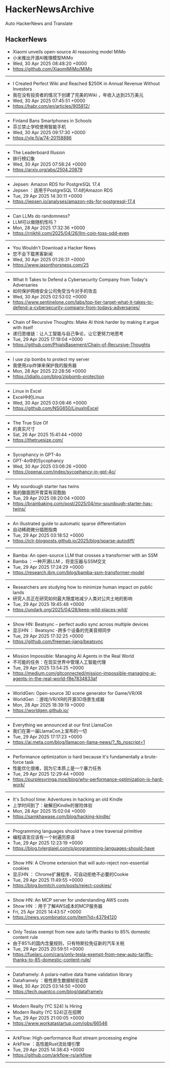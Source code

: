 # HackerNewsArchive
Auto HackerNews and Translate

## HackerNews
* Xiaomi unveils open-source AI reasoning model MiMo
* 小米推出开源AI推理模型MiMo
* Wed, 30 Apr 2025 08:48:20 +0000
* https://github.com/XiaomiMiMo/MiMo
----
* I Created Perfect Wiki and Reached $250K in Annual Revenue Without Investors
* 我在没有投资者的情况下创建了完美的Wiki ，年收入达到25万美元
* Wed, 30 Apr 2025 07:45:51 +0000
* https://habr.com/en/articles/905812/
----
* Finland Bans Smartphones in Schools
* 芬兰禁止学校使用智能手机
* Wed, 30 Apr 2025 09:17:30 +0000
* https://yle.fi/a/74-20158886
----
* The Leaderboard Illusion
* 排行榜幻象
* Wed, 30 Apr 2025 07:58:24 +0000
* https://arxiv.org/abs/2504.20879
----
* Jepsen: Amazon RDS for PostgreSQL 17.4
* Jepsen ：适用于PostgreSQL 17.4的Amazon RDS
* Tue, 29 Apr 2025 14:30:11 +0000
* https://jepsen.io/analyses/amazon-rds-for-postgresql-17.4
----
* Can LLMs do randomness?
* LLM可以做随机性吗？
* Mon, 28 Apr 2025 17:32:36 +0000
* https://rnikhil.com/2025/04/26/llm-coin-toss-odd-even
----
* You Wouldn't Download a Hacker News
* 您不会下载黑客新闻
* Wed, 30 Apr 2025 01:26:31 +0000
* https://www.jasonthorsness.com/25
----
* What It Takes to Defend a Cybersecurity Company from Today's Adversaries
* 如何保护网络安全公司免受当今对手的攻击
* Wed, 30 Apr 2025 02:53:02 +0000
* https://www.sentinelone.com/labs/top-tier-target-what-it-takes-to-defend-a-cybersecurity-company-from-todays-adversaries/
----
* Chain of Recursive Thoughts: Make AI think harder by making it argue with itself
* 递归思维链：让人工智能与自己争论，让它更努力地思考
* Tue, 29 Apr 2025 17:19:04 +0000
* https://github.com/PhialsBasement/Chain-of-Recursive-Thoughts
----
* I use zip bombs to protect my server
* 我使用zip炸弹来保护我的服务器
* Mon, 28 Apr 2025 22:28:56 +0000
* https://idiallo.com/blog/zipbomb-protection
----
* Linux in Excel
* Excel中的Linux
* Wed, 30 Apr 2025 03:08:46 +0000
* https://github.com/NSG650/LinuxInExcel
----
* The True Size Of
* 的真实尺寸
* Sat, 26 Apr 2025 15:41:44 +0000
* https://thetruesize.com/
----
* Sycophancy in GPT-4o
* GPT-4o中的Sycophancy
* Wed, 30 Apr 2025 03:06:26 +0000
* https://openai.com/index/sycophancy-in-gpt-4o/
----
* My sourdough starter has twins
* 我的酸面团开胃菜有双胞胎
* Tue, 29 Apr 2025 08:20:04 +0000
* https://brainbaking.com/post/2025/04/my-sourdough-starter-has-twins/
----
* An illustrated guide to automatic sparse differentiation
* 自动稀疏微分插图指南
* Tue, 29 Apr 2025 03:18:52 +0000
* https://iclr-blogposts.github.io/2025/blog/sparse-autodiff/
----
* Bamba: An open-source LLM that crosses a transformer with an SSM
* Bamba ：一种开源LLM ，将变压器与SSM交叉
* Tue, 29 Apr 2025 17:24:29 +0000
* https://research.ibm.com/blog/bamba-ssm-transformer-model
----
* Researchers are studying how to minimize human impact on public lands
* 研究人员正在研究如何最大限度地减少人类对公共土地的影响
* Tue, 29 Apr 2025 19:45:48 +0000
* https://undark.org/2025/04/28/keep-wild-places-wild/
----
* Show HN: Beatsync – perfect audio sync across multiple devices
* 显示HN ： Beatsync -跨多个设备的完美音频同步
* Tue, 29 Apr 2025 17:32:25 +0000
* https://github.com/freeman-jiang/beatsync
----
* Mission Impossible: Managing AI Agents in the Real World
* 不可能的任务：在现实世界中管理人工智能代理
* Tue, 29 Apr 2025 13:54:25 +0000
* https://medium.com/gitconnected/mission-impossible-managing-ai-agents-in-the-real-world-f8e7834833af
----
* WorldGen: Open-source 3D scene generator for Game/VR/XR
* WorldGen ：游戏/VR/XR的开源3D场景生成器
* Mon, 28 Apr 2025 18:39:19 +0000
* https://worldgen.github.io/
----
* Everything we announced at our first LlamaCon
* 我们在第一届LlamaCon上宣布的一切
* Tue, 29 Apr 2025 17:17:23 +0000
* https://ai.meta.com/blog/llamacon-llama-news/?_fb_noscript=1
----
* Performance optimization is hard because it's fundamentally a brute-force task
* 性能优化很难，因为它本质上是一个暴力任务
* Tue, 29 Apr 2025 12:29:44 +0000
* https://purplesyringa.moe/blog/why-performance-optimization-is-hard-work/
----
* It's School time: Adventures in hacking an old Kindle
* 上学时间到了：破解旧Kindle的冒险体验
* Mon, 28 Apr 2025 15:02:04 +0000
* https://samkhawase.com/blog/hacking-kindle/
----
* Programming languages should have a tree traversal primitive
* 编程语言应该有一个树遍历原语
* Tue, 29 Apr 2025 12:23:19 +0000
* https://blog.tylerglaiel.com/p/programming-languages-should-have
----
* Show HN: A Chrome extension that will auto-reject non-essential cookies
* 显示HN ： Chrome扩展程序，可自动拒绝不必要的Cookie
* Tue, 29 Apr 2025 11:49:55 +0000
* https://blog.bymitch.com/posts/reject-cookies/
----
* Show HN: An MCP server for understanding AWS costs
* Show HN ：用于了解AWS成本的MCP服务器
* Fri, 25 Apr 2025 14:43:57 +0000
* https://news.ycombinator.com/item?id=43794120
----
* Only Teslas exempt from new auto tariffs thanks to 85% domestic content rule
* 由于85%的国内含量规则，只有特斯拉免征新的汽车关税
* Tue, 29 Apr 2025 20:59:51 +0000
* https://fuelarc.com/cars/only-tesla-exempt-from-new-auto-tariffs-thanks-to-85-domestic-content-rule/
----
* Dataframely: A polars-native data frame validation library
* Dataframely ：极性原生数据帧验证库
* Wed, 30 Apr 2025 03:14:50 +0000
* https://tech.quantco.com/blog/dataframely
----
* Modern Realty (YC S24) Is Hiring
* Modern Realty (YC S24)正在招聘
* Tue, 29 Apr 2025 21:00:05 +0000
* https://www.workatastartup.com/jobs/66546
----
* ArkFlow: High-performance Rust stream processing engine
* ArkFlow ：高性能Rust流处理引擎
* Tue, 29 Apr 2025 14:38:43 +0000
* https://github.com/arkflow-rs/arkflow
----


